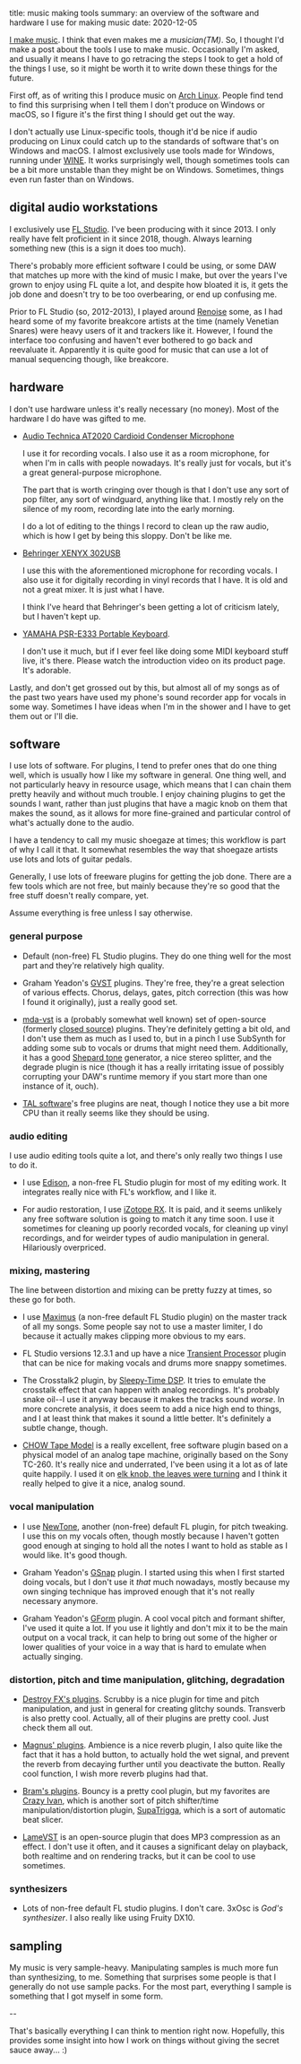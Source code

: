 title: music making tools
summary: an overview of the software and hardware I use for making music
date: 2020-12-05

[I make music](https://somasis.bandcamp.com/). I think that even makes me a *musician(TM)*.
So, I thought I'd make a post about the tools I use to make music.
Occasionally I'm asked, and usually it means I have to go retracing the steps I took to get a hold
of the things I use, so it might be worth it to write down these things for the future.

First off, as of writing this I produce music on [Arch Linux](https://archlinux.org). People find
tend to find this surprising when I tell them I don't produce on Windows or macOS, so I figure
it's the first thing I should get out the way.

I don't actually use Linux-specific tools, though it'd be nice if audio producing on Linux could
catch up to the standards of software that's on Windows and macOS. I almost exclusively use tools
made for Windows, running under [WINE](https://www.winehq.org/). It works surprisingly well, though
sometimes tools can be a bit more unstable than they might be on Windows. Sometimes, things even run
faster than on Windows.

## digital audio workstations

I exclusively use [FL Studio](https://www.image-line.com/fl-studio/).
I've been producing with it since 2013. I only really have felt proficient in it since 2018, though.
Always learning something new (this is a sign it does too much).

There's probably more efficient software I could be using, or some DAW that matches up more with the
kind of music I make, but over the years I've grown to enjoy using FL quite a lot, and despite how
bloated it is, it gets the job done and doesn't try to be too overbearing, or end up confusing me.

Prior to FL Studio (so, 2012-2013), I played around [Renoise](https://www.renoise.com/) some, as I
had heard some of my favorite breakcore artists at the time (namely Venetian Snares) were heavy
users of it and trackers like it. However, I found the interface too confusing and haven't ever
bothered to go back and reevaluate it. Apparently it is quite good for music that can use a lot of
manual sequencing though, like breakcore.

## hardware

I don't use hardware unless it's really necessary (no money).
Most of the hardware I do have was gifted to me.

* [Audio Technica AT2020 Cardioid Condenser Microphone](https://www.audio-technica.com/en-us/at2020)

  I use it for recording vocals. I also use it as a room microphone, for when I'm in calls with
  people nowadays. It's really just for vocals, but it's a great general-purpose microphone.

  The part that is worth cringing over though is that I don't use any sort of pop filter, any sort
  of windguard, anything like that. I mostly rely on the silence of my room, recording late into
  the early morning.

  I do a lot of editing to the things I record to clean up the raw audio, which is how I get by
  being this sloppy. Don't be like me.

* [Behringer XENYX 302USB](https://www.behringer.com/product.html?modelCode=P0ADV)

  I use this with the aforementioned microphone for recording vocals.
  I also use it for digitally recording in vinyl records that I have.
  It is old and not a great mixer.
  It is just what I have.

  I think I've heard that Behringer's been getting a lot of criticism lately, but I haven't kept up.

[yamaha]: https://asia-latinamerica-mea.yamaha.com/en/products/musical_instruments/keyboards/portable_keyboards/psr-e333/index.html

* [YAMAHA PSR-E333 Portable Keyboard][yamaha].

  I don't use it much, but if I ever feel like doing some MIDI keyboard stuff live, it's there.
  Please watch the introduction video on its product page. It's adorable.

Lastly, and don't get grossed out by this, but almost all of my songs as of the past two years have
used my phone's sound recorder app for vocals in some way. Sometimes I have ideas when I'm in the
shower and I have to get them out or I'll die.

## software

I use lots of software. For plugins, I tend to prefer ones that do one thing well, which is usually
how I like my software in general. One thing well, and not particularly heavy in resource usage,
which means that I can chain them pretty heavily and without much trouble. I enjoy chaining plugins
to get the sounds I want, rather than just plugins that have a magic knob on them that makes the
sound, as it allows for more fine-grained and particular control of what's actually done to the
audio.

I have a tendency to call my music shoegaze at times; this workflow is part of why I call it that.
It somewhat resembles the way that shoegaze artists use lots and lots of guitar pedals.

Generally, I use lots of freeware plugins for getting the job done. There are a few tools which are
not free, but mainly because they're so good that the free stuff doesn't really compare, yet.

Assume everything is free unless I say otherwise.

### general purpose

* Default (non-free) FL Studio plugins. They do one thing well for the most part and they're
  relatively high quality.

* Graham Yeadon's [GVST](https://www.gvst.co.uk/) plugins. They're free, they're a great selection
  of various effects. Chorus, delays, gates, pitch correction (this was how I found it originally),
  just a really good set.

* [mda-vst](https://sourceforge.net/projects/mda-vst/) is a (probably somewhat well known) set of
  open-source (formerly [closed source](http://mda.smartelectronix.com/)) plugins.
  They're definitely getting a bit old, and I don't use them as much as I used to, but in a pinch
  I use SubSynth for adding some sub to vocals or drums that might need them.
  Additionally, it has a good [Shepard tone](https://en.wikipedia.org/wiki/Shepard_tone) generator,
  a nice stereo splitter, and the degrade plugin is nice (though it has a really irritating issue of
  possibly corrupting your DAW's runtime memory if you start more than one instance of it, ouch).

* [TAL software](https://tal-software.com/)'s free plugins are neat, though I notice they use a bit
  more CPU than it really seems like they should be using.

### audio editing

I use audio editing tools quite a lot, and there's only really two things I use to do it.

[Edison]: https://www.image-line.com/fl-studio/plugins/edison/

* I use [Edison], a non-free FL Studio plugin for most of my editing work. It integrates really nice
  with FL's workflow, and I like it.

* For audio restoration, I use [iZotope RX](https://www.izotope.com/en/products/rx.html). It is
  paid, and it seems unlikely any free software solution is going to match it any time soon.
  I use it sometimes for cleaning up poorly recorded vocals, for cleaning up vinyl recordings,
  and for weirder types of audio manipulation in general. Hilariously overpriced.

### mixing, mastering

The line between distortion and mixing can be pretty fuzzy at times, so these go for both.

[Maximus]: https://www.image-line.com/fl-studio/plugins/maximus/
[Transient Processor]: https://www.image-line.com/fl-studio/plugins/transient-processor/
[Sleepy-Time DSP]: https://bedroomproducersblog.com/2014/09/20/sleepy-time-dsp/
[elk knob]: https://somasis.bandcamp.com/track/elk-knob-the-leaves-were-turning

* I use [Maximus] (a non-free default FL Studio plugin) on the master track of all my songs.
  Some people say not to use a master limiter, I do because it actually makes clipping more obvious
  to my ears.

* FL Studio versions 12.3.1 and up have a nice [Transient Processor] plugin that can be nice for
  making vocals and drums more snappy sometimes.

* The Crosstalk2 plugin, by [Sleepy-Time DSP]. It tries to emulate the crosstalk effect that can
  happen with analog recordings. It's probably snake oil--I use it anyway because it makes the
  tracks sound *worse*. In more concrete analysis, it does seem to add a nice high end to things,
  and I at least think that makes it sound a little better. It's definitely a subtle change, though.

* [CHOW Tape Model](https://github.com/jatinchowdhury18/AnalogTapeModel) is a really excellent,
  free software plugin based on a physical model of an analog tape machine, originally based on the
  Sony TC-260. It's really nice and underrated, I've been using it a lot as of late quite happily.
  I used it on [elk knob, the leaves were turning][elk knob] and I think it really helped to give it
  a nice, analog sound.

### vocal manipulation

[NewTone]: https://www.image-line.com/fl-studio/plugins/NewTone/

* I use [NewTone], another (non-free) default FL plugin, for pitch tweaking. I use this on my vocals
  often, though mostly because I haven't gotten good enough at singing to hold all the notes I want
  to hold as stable as I would like. It's good though.

* Graham Yeadon's [GSnap](https://www.gvst.co.uk/gsnap.htm) plugin. I started using this when I
  first started doing vocals, but I don't use it *that* much nowadays, mostly because my own singing
  technique has improved enough that it's not really necessary anymore.

* Graham Yeadon's [GForm](https://www.gvst.co.uk/beta.htm) plugin. A cool vocal pitch and formant
  shifter, I've used it quite a lot. If you use it lightly and don't mix it to be the main output
  on a vocal track, it can help to bring out some of the higher or lower qualities of your voice in
  a way that is hard to emulate when actually singing.

### distortion, pitch and time manipulation, glitching, degradation

* [Destroy FX's plugins](http://destroyfx.org/). Scrubby is a nice plugin for time and pitch
  manipulation, and just in general for creating glitchy sounds. Transverb is also pretty cool.
  Actually, all of their plugins are pretty cool. Just check them all out.

* [Magnus' plugins](http://magnus.smartelectronix.com/). Ambience is a nice reverb plugin, I also
  quite like the fact that it has a hold button, to actually hold the wet signal, and prevent the
  reverb from decaying further until you deactivate the button. Really cool function, I wish more
  reverb plugins had that.

[Bouncy]: http://bram.smartelectronix.com/plugins.php?id=8
[Crazy Ivan]: http://bram.smartelectronix.com/plugins.php?id=7
[SupaTrigga]: http://bram.smartelectronix.com/plugins.php?id=6

* [Bram's plugins](http://bram.smartelectronix.com/plugins.php). Bouncy is a pretty cool plugin,
  but my favorites are [Crazy Ivan], which is another sort of pitch shifter/time
  manipulation/distortion plugin, [SupaTrigga], which is a sort of automatic beat slicer.

* [LameVST](https://github.com/Iunusov/LameVST) is an open-source plugin that does MP3 compression
  as an effect. I don't use it often, and it causes a significant delay on playback, both realtime
  and on rendering tracks, but it can be cool to use sometimes.

### synthesizers

* Lots of non-free default FL studio plugins. I don't care. 3xOsc is _God's synthesizer_. I also
  really like using Fruity DX10.

## sampling

My music is very sample-heavy. Manipulating samples is much more fun than synthesizing, to me.
Something that surprises some people is that I generally do not use sample packs. For the most part,
everything I sample is something that I got myself in some form.

--

That's basically everything I can think to mention right now. Hopefully, this provides some insight
into how I work on things without giving the secret sauce away... :)
